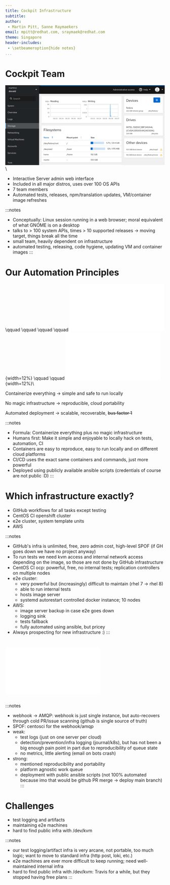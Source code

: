 ```yaml
---
title: Cockpit Infrastructure
subtitle:
author:
 - Martin Pitt, Sanne Raymaekers
email: mpitt@redhat.com, sraymaek@redhat.com
theme: Singapore
header-includes:
 - \setbeameroption{hide notes}
...
```


# Cockpit Team

![screenshot](./cockpit-storage.png)\ 

- Interactive Server admin web interface
- Included in all major distros, uses over 100 OS APIs
- 7 team members
- Automated tests, releases, npm/translation updates, VM/container image refreshes

:::notes
- Conceptually: Linux session running in a web browser; moral equivalent of what GNOME is on a desktop
- talks to > 100 system APIs, times > 10 supported releases → moving target, things break all the time
- small team, heavily dependent on infrastructure
- automated testing, releasing, code hygiene, updating VM and container images
:::

# Our Automation Principles

\qquad \qquad \qquad \qquad ![container](./container.pdf){width=12%} \qquad \qquad ![no magic infra](./no-magic.pdf){width=12%}\ 

Containerize everything → simple and safe to run locally

No magic infrastructure → reproducible, cloud portability

Automated deployment → scalable, recoverable, ~~bus factor 1~~

:::notes
- Formula: Containerize everything plus no magic infrastructure
- Humans first: Make it simple and enjoyable to locally hack on tests, automation, CI
- Containers are easy to reproduce, easy to run locally and on different cloud platforms
- CI/CD uses the exact same containers and commands, just more powerful
- Deployed using publicly available ansible scripts (credentials of course are not public :D)
:::

<!-- TODO maybe pull this slide out in to two? One that says which infra we use, and another which details what we run on each ? -->
# Which infrastructure exactly?

- GitHub workflows for all tasks except testing
- CentOS CI openshift cluster
- e2e cluster, system template units
- AWS

:::notes
- GitHub's infra is unlimited, free, zero admin cost, high-level SPOF (if GH goes down we have no project anyway)
- To run tests we need kvm access and internal network access depending on the
  image, so those are not done by GitHub infrastructure
- CentOS CI ocp: powerful, free, no internal tests; replication controllers on multiple nodes
- e2e cluster:
  - very powerful but (increasingly) difficult to maintain (rhel 7 → rhel 8)
  - able to run internal tests
  - hosts image server
  - systemd autorestart controlled docker instance; 10 nodes
- AWS:
  - image server backup in case e2e goes down
  - logging sink
  - tests fallback
  - fully automated using ansible, but pricey
- Always prospecting for new infrastructure :)
:::

<!-- TODO Not sure i got the image conversion right -->
# ![event flow](event-flow.pdf)

:::notes
- webhook → AMQP: webhook is just single instance, but auto-recovers through cold PR/issue scanning (github is single source of truth)
- SPOF: centosci for the webhook/amqp
- weak:
  - test logs (just on one server per cloud)
  - detection/prevention/infra logging (journal/k8s), but has not been a big enough pain point in part due to reproducibility of queue state
  - no metrics, little alerting (email on bots crash)
- strong:
  - mentioned reproducibility and portability
  - platform agnostic work queue
  - deployment with public ansible scripts (not 100% automated because imo that would be github PR merge -> deploy main branch)
:::

# Challenges
- test logging and artifacts
- maintaining e2e machines
- hard to find public infra with /dev/kvm

:::notes
- our test logging/artifact infra is very arcane, not portable, too much logic; want to move to standard infra (http post, loki, etc.)
- e2e machines are ever more difficult to keep running; need well-maintained internal infra
- hard to find public infra with /dev/kvm: Travis for a while, but they stopped having free plans
:::

